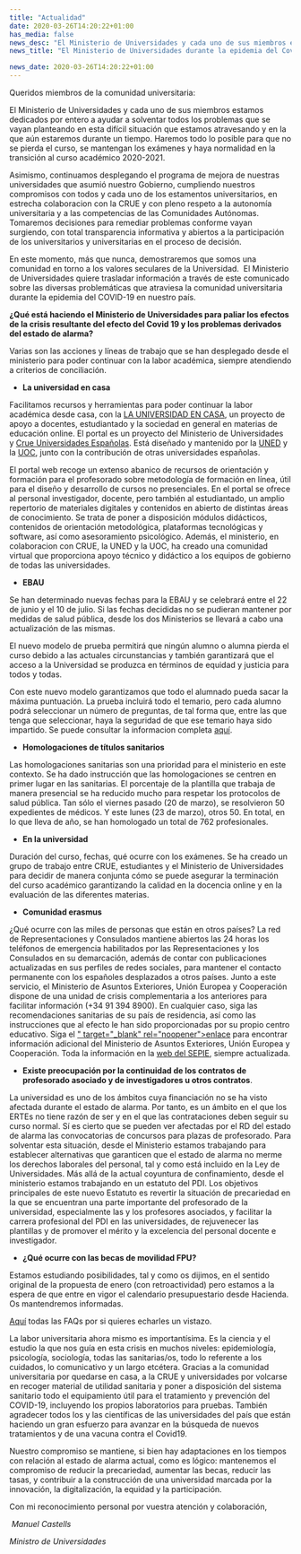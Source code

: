 ```yaml
---
title: "Actualidad"
date: 2020-03-26T14:20:22+01:00
has_media: false
news_desc: "El Ministerio de Universidades y cada uno de sus miembros estamos dedicados por entero a ayudar a solventar todos los problemas que se vayan planteando en esta difícil situación que estamos atravesando y en la que aún estaremos durante un tiempo. Haremos todo lo posible para que no se pierda el curso, se mantengan los exámenes y haya normalidad en la transición al curso académico 2020-2021."
news_title: "El Ministerio de Universidades durante la epidemia del Covid-19"

news_date: 2020-03-26T14:20:22+01:00
---
```

<p>Queridos miembros de la comunidad universitaria:</p>
<p>El Ministerio de Universidades y cada uno de sus miembros estamos dedicados por entero a ayudar a solventar todos los problemas que se vayan planteando en esta difícil situación que estamos atravesando y en la que aún estaremos durante un tiempo. Haremos todo lo posible para que no se pierda el curso, se mantengan los exámenes y haya normalidad en la transición al curso académico 2020-2021.</p>
<p>Asimismo, continuamos desplegando el programa de mejora de nuestras universidades que asumió nuestro Gobierno, cumpliendo nuestros compromisos con todos y cada uno de los estamentos universitarios, en estrecha colaboracion con la CRUE y con pleno respeto a la autonomía universitaria y a las competencias de las Comunidades Autónomas. Tomaremos decisiones para remediar problemas conforme vayan surgiendo, con total transparencia informativa y abiertos a la participación de los universitarios y universitarias en el proceso de decisión.</p>
<p>En este momento, más que nunca, demostraremos que somos una comunidad en torno a los valores seculares de la Universidad. &nbsp;El Ministerio de Universidades quiere trasladar información a través de este comunicado sobre las diversas problemáticas que atraviesa la comunidad universitaria durante la epidemia del COVID-19 en nuestro país.</p>
<p><b>&iquest;Qué está haciendo el Ministerio de Universidades para paliar los efectos de la crisis resultante del efecto del Covid 19 y los problemas derivados del estado de alarma?</b></p>
<p>Varias son las acciones y líneas de trabajo que se han desplegado desde el ministerio para poder continuar con la labor académica, siempre atendiendo a criterios de conciliación.</p>
<ul>
<li><b>La universidad en casa</b></li>
</ul>
<p>Facilitamos recursos y herramientas para poder continuar la labor académica desde casa, con la<span>&nbsp;</span><a title="Ir a 'la Universidad en casa', en ventana nueva" href="https://www.uned.es/universidad/inicio/uned_uoc_solidaria.html" target="_blank" rel="noopener">LA UNIVERSIDAD EN CASA</a>, un proyecto de apoyo a docentes, estudiantado y la sociedad en general en materias de educación online. El portal es un proyecto del Ministerio de Universidades y<span>&nbsp;</span><a title="Ir a 'Crue Universidades Españolas', en ventana nueva" href="http://www.crue.org/SitePages/Inicio.aspx" target="_blank" rel="noopener">Crue Universidades Españolas</a>. Está diseñado y mantenido por la<span>&nbsp;</span><a title="Ir a 'UNED', en ventana nueva&quot;" href="https://www.uned.es/universidad/inicio/uned_uoc_solidaria.html" target="_blank" rel="noopener">UNED</a><span>&nbsp;</span>y la<span>&nbsp;</span><a title="&quot;Ir a 'UOC', en ventana nueva" href="https://www.uoc.edu/portal/es/index.html" target="_blank" rel="noopener">UOC</a>, junto con la contribución de otras universidades españolas.</p>
<p>El portal web recoge un extenso abanico de recursos de orientación y formación para el profesorado sobre metodología de formación en línea, útil para el diseño y desarrollo de cursos no presenciales. En el portal se ofrece al personal investigador, docente, pero también al estudiantado, un amplio repertorio de materiales digitales y contenidos en abierto de distintas áreas de conocimiento. Se trata de poner a disposición módulos didácticos, contenidos de orientación metodológica, plataformas tecnológicas y software, así como asesoramiento psicológico. Además, el ministerio, en colaboracion con CRUE, la UNED y la UOC, ha creado una comunidad virtual que proporciona apoyo técnico y didáctico a los equipos de gobierno de todas las universidades.</p>
<ul>
<li><b>EBAU</b></li>
</ul>
<p>Se han determinado nuevas fechas para la EBAU y se celebrará entre el 22 de junio y el 10 de julio. Si las fechas decididas no se pudieran mantener por medidas de salud pública, desde los dos Ministerios se llevará a cabo una actualización de las mismas.</p>
<p>El nuevo modelo de prueba permitirá que ningún alumno o alumna pierda el curso debido a las actuales circunstancias y también garantizará que el acceso a la Universidad se produzca en términos de equidad y justicia para todos y todas.</p>
<p>Con este nuevo modelo garantizamos que todo el alumnado pueda sacar la máxima puntuación. La prueba incluirá todo el temario, pero cada alumno podrá seleccionar un número de preguntas, de tal forma que, entre las que tenga que seleccionar, haya la seguridad de que ese temario haya sido impartido. Se puede consultar la informacion completa<span>&nbsp;</span><a title="http://www.ciencia.gob.es/portal/site/MICINN/menuitem.edc7f2029a2be27d7010721001432ea0/?vgnextoid=e30cb91c29111710VgnVCM1000001d04140aRCRD&amp;vgnextchannel=7cfa38c5ad6c4610VgnVCM1000001d04140aRCRD" href="http://www.ciencia.gob.es/portal/site/MICINN/menuitem.edc7f2029a2be27d7010721001432ea0/?vgnextoid=e30cb91c29111710VgnVCM1000001d04140aRCRD&amp;vgnextchannel=7cfa38c5ad6c4610VgnVCM1000001d04140aRCRD">aquí</a>.</p>
<ul>
<li><b>Homologaciones de títulos sanitarios</b></li>
</ul>
<p>Las homologaciones sanitarias son una prioridad para el ministerio en este contexto. Se ha dado instrucción que las homologaciones se centren en primer lugar en las sanitarias. El porcentaje de la plantilla que trabaja de manera presencial se ha reducido mucho para respetar los protocolos de salud pública. Tan sólo el viernes pasado (20 de marzo), se resolvieron 50 expedientes de médicos. Y este lunes (23 de marzo), otros 50. En total, en lo que lleva de año, se han homologado un total de 762 profesionales.</p>
<ul>
<li><b>En la universidad</b></li>
</ul>
<p>Duración del curso, fechas, qué ocurre con los exámenes. Se ha creado un grupo de trabajo entre CRUE, estudiantes y el Ministerio de Universidades para decidir de manera conjunta cómo se puede asegurar la terminación del curso académico garantizando la calidad en la docencia online y en la evaluación de las diferentes materias.</p>
<ul>
<li><b>Comunidad erasmus</b></li>
</ul>
<p>&iquest;Qué ocurre con las miles de personas que están en otros países? La red de Representaciones y Consulados mantiene abiertos las 24 horas los teléfonos de emergencia habilitados por las Representaciones y los Consulados en su demarcación, además de contar con publicaciones actualizadas en sus perfiles de redes sociales, para mantener el contacto permanente con los españoles desplazados a otros países. Junto a este servicio, el Ministerio de Asuntos Exteriores, Unión Europea y Cooperación dispone de una unidad de crisis complementaria a los anteriores para facilitar información (+34 91 394 8900). En cualquier caso, siga las recomendaciones sanitarias de su país de residencia, así como las instrucciones que al efecto le han sido proporcionadas por su propio centro educativo. Siga el<span>&nbsp;</span><a title="Ir a 'Ministerio de Asuntos Exteriores', en ventana nueva" href="http://www.exteriores.gob.es/Portal/es/SalaDePrensa/ElMinisterioInforma/Documents/2020_03_19_FAQS%20CORONAVIRUS%20.</a><i class="fas fa-external-link-alt"></i>" target="_blank" rel="noopener">enlace</a><span>&nbsp;</span>para encontrar información adicional del Ministerio de Asuntos Exteriores, Unión Europea y Cooperación. Toda la información en la<span>&nbsp;</span><a title="Ir a 'web de SEPIE', en ventana nueva" href="http://www.sepie.es/coronavirus.html" target="_blank" rel="noopener">web del SEPIE</a>, siempre actualizada.</p>
<ul>
<li><b>Existe preocupación por la continuidad de los contratos de profesorado asociado y de investigadores u otros contratos</b>.</b></li>
</ul>
<p>La universidad es uno de los ámbitos cuya financiación no se ha visto afectada durante el estado de alarma. Por tanto, es un ámbito en el que los ERTEs no tiene razón de ser y en el que las contrataciones deben seguir su curso normal. Sí es cierto que se pueden ver afectadas por el RD del estado de alarma las convocatorias de concursos para plazas de profesorado. Para solventar esta situación, desde el Ministerio estamos trabajando para establecer alternativas que garanticen que el estado de alarma no merme los derechos laborales del personal, tal y como está incluido en la Ley de Universidades. Más allá de la actual coyuntura de confinamiento, desde el ministerio estamos trabajando en un estatuto del PDI. Los objetivos principales de este nuevo Estatuto es revertir la situación de precariedad en la que se encuentran una parte importante del profesorado de la universidad, especialmente las y los profesores asociados, y facilitar la carrera profesional del PDI en las universidades, de rejuvenecer las plantillas y de promover el mérito y la excelencia del personal docente e investigador.</p>
<ul>
<li><b>&iquest;Qué ocurre con las becas de movilidad FPU?</b></li>
</ul>
<p>Estamos estudiando posibilidades, tal y como os dijimos, en el sentido original de la propuesta de enero (con retroactividad) pero estamos a la espera de que entre en vigor el calendario presupuestario desde Hacienda. Os mantendremos informadas.</p>
<p><a title="Faqs" href="http://www.ciencia.gob.es/portal/site/MICINN/menuitem.8ce192e94ba842bea3bc811001432ea0/?vgnextoid=90a7653022801710VgnVCM1000001d04140aRCRD&amp;vgnextchannel=ace15fbb878f0710VgnVCM1000001d04140aRCRD">Aquí</a><span>&nbsp;</span>todas las FAQs por si quieres echarles un vistazo.</p>
<p>La labor universitaria ahora mismo es importantísima. Es la ciencia y el estudio la que nos guía en esta crisis en muchos niveles: epidemiología, psicología, sociología, todas las sanitarias/os, todo lo referente a los cuidados, lo comunicativo y un largo etcétera. Gracias a la comunidad universitaria por quedarse en casa, a la CRUE y universidades por volcarse en recoger material de utilidad sanitaria y poner a disposición del sistema sanitario todo el equipamiento útil para el tratamiento y prevención del COVID-19, incluyendo los propios laboratorios para pruebas. También agradecer todos los y las científicas de las universidades del país que están haciendo un gran esfuerzo para avanzar en la búsqueda de nuevos tratamientos y de una vacuna contra el Covid19.</p>
<p>Nuestro compromiso se mantiene, si bien hay adaptaciones en los tiempos con relación al estado de alarma actual, como es lógico: mantenemos el compromiso de reducir la precariedad, aumentar las becas, reducir las tasas, y contribuir a la construcción de una universidad marcada por la innovación, la digitalización, la equidad y la participación.</p>
<p>Con mi reconocimiento personal por vuestra atención y colaboración,</p>
<p>&nbsp;<em>Manuel Castells</em></p>
<p><em>Ministro de Universidades</em></p>